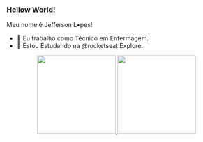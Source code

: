 ### Hellow World!
Meu nome é Jefferson L•pes!

- 🔭 Eu trabalho como Técnico em Enfermagem.
- 🌱 Estou Estudando na @rocketseat Explore.
 

<div align="center">
  <a href="https://github.com/sollysjl">
  <img height="180em" src="https://github-readme-stats.vercel.app/api?username=sollysjl&show_icons=true&theme=dark&include_all_commits=true&count_private=true"/>
  <img height="180em" src="https://github-readme-stats.vercel.app/api/top-langs/?username=sollysjl&layout=compact&langs_count=7&theme=dark"/>
</div>

